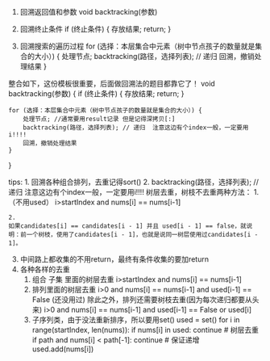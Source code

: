 1. 回溯返回值和参数
void backtracking(参数)

2. 回溯终止条件
if (终止条件) {
    存放结果;
    return;
}
3. 回溯搜索的遍历过程
for (选择：本层集合中元素（树中节点孩子的数量就是集合的大小）) {
    处理节点;
    backtracking(路径，选择列表); // 递归
    回溯，撤销处理结果
}

整合如下，这份模板很重要，后面做回溯法的题目都靠它了！
void backtracking(参数) {
    if (终止条件) {
        存放结果;
        return;
    }

    for (选择：本层集合中元素（树中节点孩子的数量就是集合的大小）) {
        处理节点; //通常要用result记录 但是记得深拷贝[:]
        backtracking(路径，选择列表); // 递归  注意这边有个index一般，一定要用i!!!!
        回溯，撤销处理结果
    }
}

tips:
1.
回溯各种组合排列，去重记得sort()
2.
backtracking(路径，选择列表); // 递归  注意这边有个index一般，一定要用i!!!!
树层去重，树枝不去重两种方法：
    1. （不用used）  i>startIndex and nums[i] == nums[i-1]

    2. 
    如果candidates[i] == candidates[i - 1] 并且 used[i - 1] == false，就说明：前一个树枝，使用了candidates[i - 1]，也就是说同一树层使用过candidates[i - 1]。

3. 中间路上都收集的不用return，最终有条件收集的要加return
4. 各种各样的去重
    1. 组合 子集 里面的树层去重 i>startIndex and nums[i] == nums[i-1]
    2. 排列里面的树层去重 i>0 and nums[i] == nums[i-1] and used[i-1] == False (还没用过)  除此之外，排列还需要树枝去重(因为每次递归都要从头来) i>0 and nums[i] == nums[i-1] and used[i-1] == False or used[i] 
    3. 子序列类，由于没法重新排序，所以要用set()
        used = set()
        for i in range(startIndex, len(nums)):
            if nums[i] in used:
                continue  # 树层去重
            if path and nums[i] < path[-1]:
                continue  # 保证递增
            used.add(nums[i])